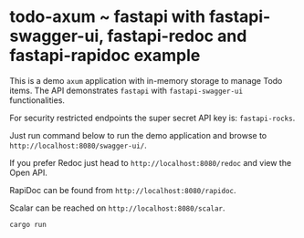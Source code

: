 # todo-axum ~ fastapi with fastapi-swagger-ui, fastapi-redoc and fastapi-rapidoc example

This is a demo `axum` application with in-memory storage to manage Todo items. The API
demonstrates `fastapi` with `fastapi-swagger-ui` functionalities.

For security restricted endpoints the super secret API key is: `fastapi-rocks`.

Just run command below to run the demo application and browse to `http://localhost:8080/swagger-ui/`.

If you prefer Redoc just head to `http://localhost:8080/redoc` and view the Open API.

RapiDoc can be found from `http://localhost:8080/rapidoc`.

Scalar can be reached on `http://localhost:8080/scalar`.

```bash
cargo run
```
